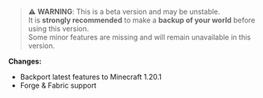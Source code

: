 > ⚠️ **WARNING**: This is a beta version and may be unstable.<br>
> It is **strongly recommended** to make a **backup of your world** before using this version.<br>
> Some minor features are missing and will remain unavailable in this version.

**Changes:**
- Backport latest features to Minecraft 1.20.1 
- Forge & Fabric support